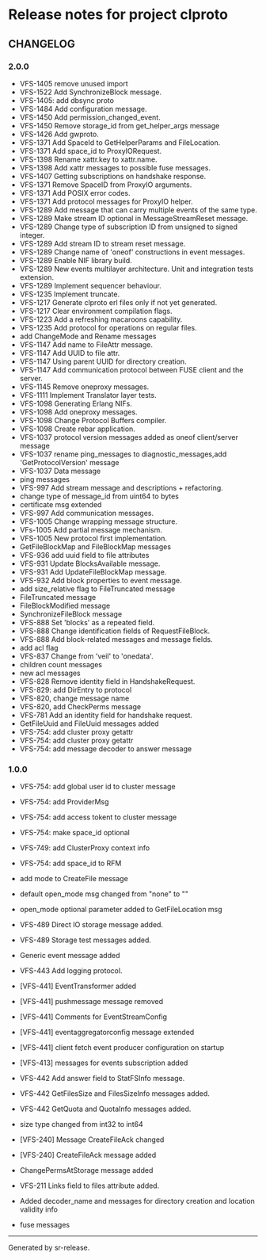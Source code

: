 # Release notes for project clproto


CHANGELOG
---------

### 2.0.0


* VFS-1405 remove unused import
* VFS-1522 Add SynchronizeBlock message.
* VFS-1405: add dbsync proto
* VFS-1484 Add configuration message.
* VFS-1450 Add permission_changed_event.
* VFS-1450 Remove storage_id from get_helper_args message
* VFS-1426 Add gwproto.
* VFS-1371 Add SpaceId to GetHelperParams and FileLocation.
* VFS-1371 Add space_id to ProxyIORequest.
* VFS-1398 Rename xattr.key to xattr.name.
* VFS-1398 Add xattr messages to possible fuse messages.
* VFS-1407 Getting subscriptions on handshake response.
* VFS-1371 Remove SpaceID from ProxyIO arguments.
* VFS-1371 Add POSIX error codes.
* VFS-1371 Add protocol messages for ProxyIO helper.
* VFS-1289 Add message that can carry multiple events of the same type.
* VFS-1289 Make stream ID optional in MessageStreamReset message.
* VFS-1289 Change type of subscription ID from unsigned to signed integer.
* VFS-1289 Add stream ID to stream reset message.
* VFS-1289 Change name of 'oneof' constructions in event messages.
* VFS-1289 Enable NIF library build.
* VFS-1289 New events multilayer architecture. Unit and integration tests extension.
* VFS-1289 Implement sequencer behaviour.
* VFS-1235 Implement truncate.
* VFS-1217 Generate clproto erl files only if not yet generated.
* VFS-1217 Clear environment compilation flags.
* VFS-1223 Add a refreshing macaroons capability.
* VFS-1235 Add protocol for operations on regular files.
* add ChangeMode and Rename messages
* VFS-1147 Add name to FileAttr message.
* VFS-1147 Add UUID to file attr.
* VFS-1147 Using parent UUID for directory creation.
* VFS-1147 Add communication protocol between FUSE client and the server.
* VFS-1145 Remove oneproxy messages.
* VFS-1111 Implement Translator layer tests.
* VFS-1098 Generating Erlang NIFs.
* VFS-1098 Add oneproxy messages.
* VFS-1098 Change Protocol Buffers compiler.
* VFS-1098 Create rebar application.
* VFS-1037 protocol version messages added as oneof client/server message
* VFS-1037 rename ping_messages to diagnostic_messages,add 'GetProtocolVersion' message
* VFS-1037 Data message
* ping messages
* VFS-997 Add stream message and descriptions + refactoring.
* change type of message_id from uint64 to bytes
* certificate msg extended
* VFS-997 Add communication messages.
* VFS-1005 Change wrapping message structure.
* VFs-1005 Add partial message mechanism.
* VFS-1005 New protocol first implementation.
* GetFileBlockMap and FileBlockMap messages
* VFS-936 add uuid field to file attributes
* VFS-931 Update BlocksAvailable message.
* VFS-931 Add UpdateFileBlockMap message.
* VFS-932 Add block properties to event message.
* add size_relative flag to FileTruncated message
* FileTruncated message
* FileBlockModified message
* SynchronizeFileBlock message
* VFS-888 Set 'blocks' as a repeated field.
* VFS-888 Change identification fields of RequestFileBlock.
* VFS-888 Add block-related messages and message fields.
* add acl flag
* VFS-837 Change from 'veil' to 'onedata'.
* children count messages
* new acl messages
* VFS-828 Remove identity field in HandshakeRequest.
* VFS-829: add DirEntry to protocol
* VFS-820, change message name
* VFS-820, add CheckPerms message
* VFS-781 Add an identity field for handshake request.
* GetFileUuid and FileUuid messages added
* VFS-754: add cluster proxy getattr
* VFS-754: add cluster proxy getattr
* VFS-754: add message decoder to answer message


### 1.0.0


* VFS-754: add global user id to cluster message
* VFS-754: add ProviderMsg
* VFS-754: add access tokent to cluster message
* VFS-754: make space_id optional
* VFS-749: add ClusterProxy context info
* VFS-754: add space_id to RFM
* add mode to CreateFile message
* default open_mode msg changed from "none" to ""
* open_mode optional parameter added to GetFileLocation msg
* VFS-489 Direct IO storage message added.
* VFS-489 Storage test messages added.
* Generic event message added
* VFS-443 Add logging protocol.
* [VFS-441] EventTransformer added
* [VFS-441] pushmessage message removed
* [VFS-441] Comments for EventStreamConfig
* [VFS-441] eventaggregatorconfig message extended
* [VFS-441] client fetch event producer configuration on startup
* [VFS-413] messages for events subscription added
* VFS-442 Add answer field to StatFSInfo message.
* VFS-442 GetFilesSize and FilesSizeInfo messages added.
* VFS-442 GetQuota and QuotaInfo messages added.
* size type changed from int32 to int64
* [VFS-240] Message CreateFileAck changed
* [VFS-240] CreateFileAck message added
* ChangePermsAtStorage message added
* VFS-211 Links field to files attribute added.

* Added decoder_name and messages for directory creation and location validity info
* fuse messages


________

Generated by sr-release. 
